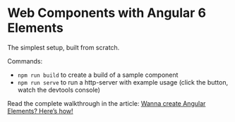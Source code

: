 # Web Components with Angular 6 Elements

The simplest setup, built from scratch. 

Commands:
- `npm run build` to create a build of a sample component
- `npm run serve` to run a http-server with example usage (click the button, watch the devtools console)

Read the complete walkthrough in the article: [Wanna create Angular Elements? Here’s how!](https://medium.com/@tomsu/wanna-create-an-angular-element-heres-how-73e2ea85bd28)
